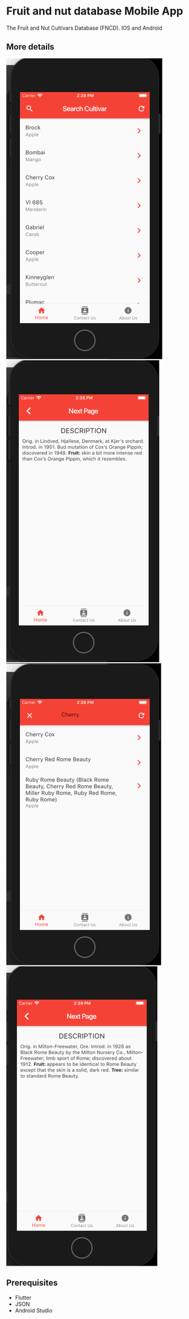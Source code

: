 # Fruit and nut database Mobile App
The Fruit and Nut Cultivars Database (FNCD). IOS and Android

## More details
![ScreenShot](https://github.com/Viktoru/FruitandnutMobileApp/blob/master/lib/img/s1.png)
![ScreenShot](https://github.com/Viktoru/FruitandnutMobileApp/blob/master/lib/img/s2.png)
![ScreenShot](https://github.com/Viktoru/FruitandnutMobileApp/blob/master/lib/img/s3.png)
![ScreenShot](https://github.com/Viktoru/FruitandnutMobileApp/blob/master/lib/img/s4.png)

## Prerequisites

- Flutter
- JSON
- Android Studio

